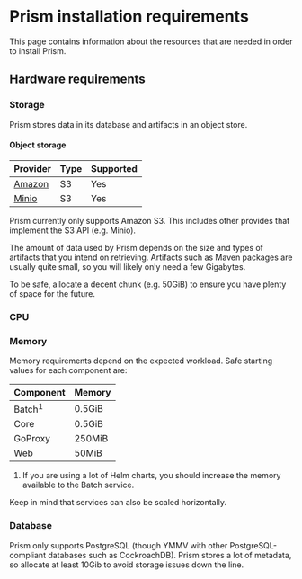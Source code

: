 # Prism installation requirements

This page contains information about the resources that are needed in order to install Prism.

## Hardware requirements

### Storage

Prism stores data in its database and artifacts in an object store.

#### Object storage

| Provider                             | Type | Supported |
|--------------------------------------|------|-----------|
| [Amazon](https://aws.amazon.com/s3/) | S3   | Yes       |
| [Minio](https://min.io/)             | S3   | Yes       |

Prism currently only supports Amazon S3.
This includes other provides that implement the S3 API (e.g. Minio).

The amount of data used by Prism depends on the size and types of artifacts that you intend on retrieving.
Artifacts such as Maven packages are usually quite small, so you will likely only need a few Gigabytes.

To be safe, allocate a decent chunk (e.g. 50GiB) to ensure you have plenty of space for the future.

### CPU

### Memory

Memory requirements depend on the expected workload. Safe starting values for each component are:

| Component         | Memory |
|-------------------|--------|
| Batch<sup>1</sup> | 0.5GiB |
| Core              | 0.5GiB |
| GoProxy           | 250MiB |
| Web               | 50MiB  |

1. If you are using a lot of Helm charts, you should increase the memory available to the Batch service.

Keep in mind that services can also be scaled horizontally.

### Database

Prism only supports PostgreSQL (though YMMV with other PostgreSQL-compliant databases such as CockroachDB). 
Prism stores a lot of metadata, so allocate at least 10Gib to avoid storage issues down the line.